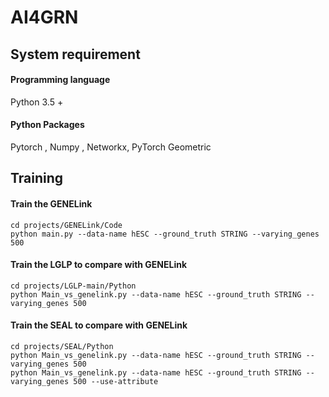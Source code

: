 # AI4GRN





## System requirement

#### Programming language
Python 3.5 +

#### Python Packages
Pytorch , Numpy , Networkx, PyTorch Geometric

## Training 

#### Train the **GENELink** 

```
cd projects/GENELink/Code
python main.py --data-name hESC --ground_truth STRING --varying_genes 500
```

#### Train the **LGLP** to compare with GENELink

```
cd projects/LGLP-main/Python
python Main_vs_genelink.py --data-name hESC --ground_truth STRING --varying_genes 500
```

#### Train the **SEAL** to compare with GENELink

```
cd projects/SEAL/Python
python Main_vs_genelink.py --data-name hESC --ground_truth STRING --varying_genes 500
python Main_vs_genelink.py --data-name hESC --ground_truth STRING --varying_genes 500 --use-attribute
```
